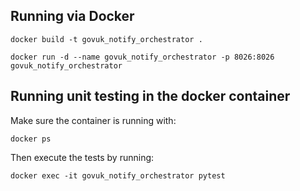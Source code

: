 ## Running via Docker

```
docker build -t govuk_notify_orchestrator .

docker run -d --name govuk_notify_orchestrator -p 8026:8026 govuk_notify_orchestrator
```

## Running unit testing in the docker container

Make sure the container is running with:

```
docker ps
```

Then execute the tests by running:

```
docker exec -it govuk_notify_orchestrator pytest
```
